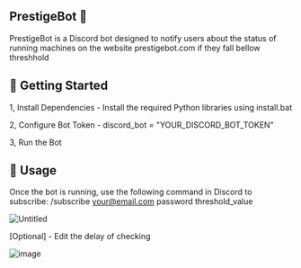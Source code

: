 ## PrestigeBot 🤖

PrestigeBot is a Discord bot designed to notify users about the status of running machines on the website prestigebot.com if they fall bellow threshhold

## 🚀 Getting Started
1, Install Dependencies - Install the required Python libraries using install.bat

2, Configure Bot Token - discord_bot = "YOUR_DISCORD_BOT_TOKEN"

3, Run the Bot

## 📜 Usage 
Once the bot is running, use the following command in Discord to subscribe:
/subscribe your@email.com password threshold_value

![Untitled](https://github.com/QuePast/prestigebot/assets/8728328/b69652f9-5c0c-4159-9d93-0a3235da4ec1)


[Optional] - Edit the delay of checking

![image](https://github.com/QuePast/prestigebot/assets/8728328/deb28758-3a82-4737-98d4-d5242b5e22a1)
